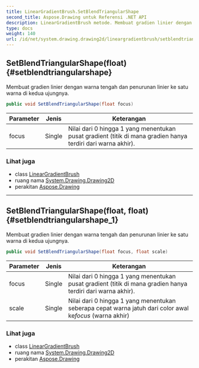 ```yaml
---
title: LinearGradientBrush.SetBlendTriangularShape
second_title: Aspose.Drawing untuk Referensi .NET API
description: LinearGradientBrush metode. Membuat gradien linier dengan warna tengah dan penurunan linier ke satu warna di kedua ujungnya.
type: docs
weight: 140
url: /id/net/system.drawing.drawing2d/lineargradientbrush/setblendtriangularshape/
---
```

## SetBlendTriangularShape(float) {#setblendtriangularshape}

Membuat gradien linier dengan warna tengah dan penurunan linier ke satu warna di kedua ujungnya.

```csharp
public void SetBlendTriangularShape(float focus)
```

| Parameter | Jenis | Keterangan |
| --- | --- | --- |
| focus | Single | Nilai dari 0 hingga 1 yang menentukan pusat gradient (titik di mana gradien hanya terdiri dari warna akhir). |

### Lihat juga

* class [LinearGradientBrush](../)
* ruang nama [System.Drawing.Drawing2D](../../lineargradientbrush/)
* perakitan [Aspose.Drawing](../../../)

---

## SetBlendTriangularShape(float, float) {#setblendtriangularshape_1}

Membuat gradien linier dengan warna tengah dan penurunan linier ke satu warna di kedua ujungnya.

```csharp
public void SetBlendTriangularShape(float focus, float scale)
```

| Parameter | Jenis | Keterangan |
| --- | --- | --- |
| focus | Single | Nilai dari 0 hingga 1 yang menentukan pusat gradient (titik di mana gradien hanya terdiri dari warna akhir). |
| scale | Single | Nilai dari 0 hingga 1 yang menentukan seberapa cepat warna jatuh dari color awal ke*focus* (warna akhir) |

### Lihat juga

* class [LinearGradientBrush](../)
* ruang nama [System.Drawing.Drawing2D](../../lineargradientbrush/)
* perakitan [Aspose.Drawing](../../../)


